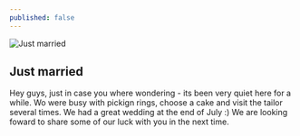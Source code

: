 ```yaml
---
published: false
---
```


![Just married]({{site.baseurl}}/assets/img/marriage.jpg)
## Just married

Hey guys,
just in case you where wondering - its been very quiet here for a while. Wo were busy with pickign rings, choose a cake and visit the tailor several times. 
We had a great wedding at the end of July :)
We are looking foward to share some of our luck with you in the next time.  
